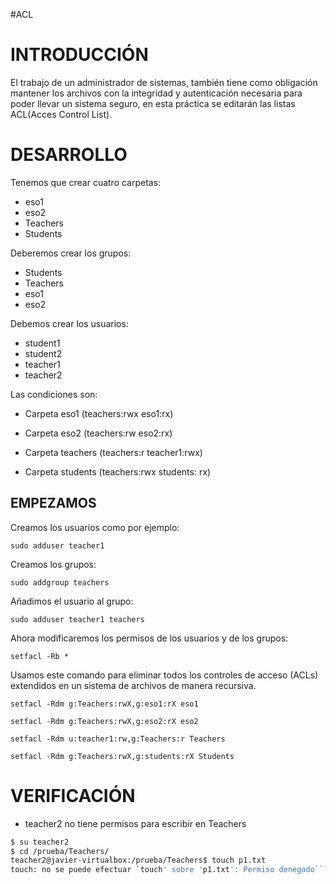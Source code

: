 #ACL
# INTRODUCCIÓN
El trabajo de un administrador de sistemas, también tiene como obligación mantener los archivos con la integridad y autenticación necesaria para poder llevar un sistema seguro, en esta práctica se editarán las listas ACL(Acces Control List).

# DESARROLLO
Tenemos que crear cuatro carpetas:
- eso1
- eso2
- Teachers
- Students

Deberemos crear los grupos:
- Students
- Teachers
- eso1
- eso2

Debemos crear los usuarios:
- student1
- student2
- teacher1
- teacher2

Las condiciones son:
- Carpeta eso1 (teachers:rwx eso1:rx)

- Carpeta eso2 (teachers:rw eso2:rx)

- Carpeta teachers (teachers:r teacher1:rwx)

- Carpeta students (teachers:rwx students: rx)

**EMPEZAMOS**
---
Creamos los usuarios como por ejemplo:

```sudo adduser teacher1```

Creamos los grupos:

```sudo addgroup teachers```

Añadimos el usuario al grupo:

```sudo adduser teacher1 teachers```

Ahora modificaremos los permisos de los usuarios y de los grupos:

```setfacl -Rb * ```

Usamos este comando para eliminar todos los controles de acceso (ACLs) extendidos en un sistema de archivos de manera recursiva.

```setfacl -Rdm g:Teachers:rwX,g:eso1:rX eso1```

```setfacl -Rdm g:Teachers:rwX,g:eso2:rX eso2```

```setfacl -Rdm u:teacher1:rw,g:Teachers:r Teachers```

```setfacl -Rdm g:Teachers:rwX,g:students:rX Students```


# VERIFICACIÓN

- teacher2 no tiene permisos para escribir en Teachers

```bash 
$ su teacher2
$ cd /prueba/Teachers/
teacher2@javier-virtualbox:/prueba/Teachers$ touch p1.txt
touch: no se puede efectuar `touch' sobre 'p1.txt': Permiso denegado```

